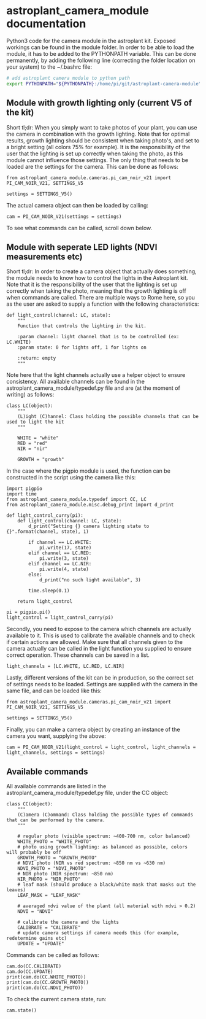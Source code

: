 # astroplant_camera_module documentation
Python3 code for the camera module in the astroplant kit. Exposed workings can be found in the module folder. In order to be able to load the module, it has to be added to the PYTHONPATH variable. This can be done permanently, by adding the following line (correcting the folder location on your system) to the ~/.bashrc file:
```bash
# add astroplant camera module to python path
export PYTHONPATH="${PYTHONPATH}:/home/pi/git/astroplant-camera-module"
```
## Module with growth lighting only (current V5 of the kit)
Short tl;dr:
When you simply want to take photos of your plant, you can use the camera in combination with the growth lighting. Note that for optimal results, growth lighting should be consistent when taking photo's, and set to a bright setting (all colors 75% for example). It is the responsibility of the user that the lighting is set up correctly when taking the photo, as this module cannot influence those settings. The only thing that needs to be loaded are the settings for the camera. This can be done as follows:
```python3
from astroplant_camera_module.cameras.pi_cam_noir_v21 import PI_CAM_NOIR_V21, SETTINGS_V5

settings = SETTINGS_V5()
```
The actual camera object can then be loaded by calling:
```python3
cam = PI_CAM_NOIR_V21(settings = settings)
```
To see what commands can be called, scroll down below.
## Module with seperate LED lights (NDVI measurements etc)
Short tl;dr:
In order to create a camera object that actually does something, the module needs to know how to control the lights in the Astroplant kit. Note that it is the responsibility of the user that the lighting is set up correctly when taking the photo, meaning that the growth lighting is off when commands are called. There are multiple ways to Rome here, so you as the user are asked to supply a function with the following characteristics:
```python3
def light_control(channel: LC, state):
    """
    Function that controls the lighting in the kit.

    :param channel: light channel that is to be controlled (ex: LC.WHITE)
    :param state: 0 for lights off, 1 for lights on

    :return: empty
    """
```
Note here that the light channels actually use a helper object to ensure consistency. All available channels can be found in the astroplant_camera_module/typedef.py file and are (at the moment of writing) as follows:
```python3
class LC(object):
    """
    (L)ight (C)hannel: Class holding the possible channels that can be used to light the kit
    """

    WHITE = "white"
    RED = "red"
    NIR = "nir"

    GROWTH = "growth"
```
In the case where the pigpio module is used, the function can be constructed in the script using the camera like this:
```python3
import pigpio
import time
from astroplant_camera_module.typedef import CC, LC
from astroplant_camera_module.misc.debug_print import d_print

def light_control_curry(pi):
    def light_control(channel: LC, state):
        d_print("Setting {} camera lighting state to {}".format(channel, state), 1)

        if channel == LC.WHITE:
            pi.write(17, state)
        elif channel == LC.RED:
            pi.write(3, state)
        elif channel == LC.NIR:
            pi.write(4, state)
        else:
            d_print("no such light available", 3)

        time.sleep(0.1)

    return light_control

pi = pigpio.pi()
light_control = light_control_curry(pi)
```
Secondly, you need to expose to the camera which channels are actually available to it. This is used to calibrate the available channels and to check if certain actions are allowed. Make sure that all channels given to the camera actually can be called in the light function you supplied to ensure correct operation. These channels can be saved in a list.
```python3
light_channels = [LC.WHITE, LC.RED, LC.NIR]
```
Lastly, different versions of the kit can be in production, so the correct set of settings needs to be loaded. Settings are supplied with the camera in the same file, and can be loaded like this:
```python3
from astroplant_camera_module.cameras.pi_cam_noir_v21 import PI_CAM_NOIR_V21, SETTINGS_V5

settings = SETTINGS_V5()
```
Finally, you can make a camera object by creating an instance of the camera you want, supplying the above:
```python3
cam = PI_CAM_NOIR_V21(light_control = light_control, light_channels = light_channels, settings = settings)
```
## Available commands
All available commands are listed in the astroplant_camera_module/typedef.py file, under the CC object:
```python3
class CC(object):
    """
    (C)amera (C)ommand: Class holding the possible types of commands that can be performed by the camera.
    """

    # regular photo (visible spectrum: ~400-700 nm, color balanced)
    WHITE_PHOTO = "WHITE_PHOTO"
    # photo using growth lighting: as balanced as possible, colors will probably be off
    GROWTH_PHOTO = "GROWTH_PHOTO"
    # NDVI photo (NIR vs red spectrum: ~850 nm vs ~630 nm)
    NDVI_PHOTO = "NDVI_PHOTO"
    # NIR photo (NIR spectrum: ~850 nm)
    NIR_PHOTO = "NIR_PHOTO"
    # leaf mask (should produce a black/white mask that masks out the leaves)
    LEAF_MASK = "LEAF_MASK"

    # averaged ndvi value of the plant (all material with ndvi > 0.2)
    NDVI = "NDVI"

    # calibrate the camera and the lights
    CALIBRATE = "CALIBRATE"
    # update camera settings if camera needs this (for example, redetermine gains etc)
    UPDATE = "UPDATE"
```
Commands can be called as follows:
```python3
cam.do(CC.CALIBRATE)
cam.do(CC.UPDATE)
print(cam.do(CC.WHITE_PHOTO))
print(cam.do(CC.GROWTH_PHOTO))
print(cam.do(CC.NDVI_PHOTO))
```
To check the current camera state, run:
```python3
cam.state()
```
